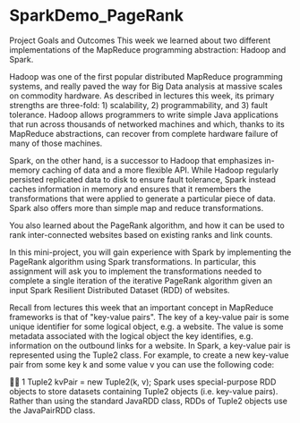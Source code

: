 # SparkDemo_PageRank
Project Goals and Outcomes
This week we learned about two different implementations of the MapReduce programming abstraction: Hadoop and Spark.

Hadoop was one of the first popular distributed MapReduce programming systems, and really paved the way for Big Data analysis at massive scales on commodity hardware. As described in lectures this week, its primary strengths are three-fold: 1) scalability, 2) programmability, and 3) fault tolerance. Hadoop allows programmers to write simple Java applications that run across thousands of networked machines and which, thanks to its MapReduce abstractions, can recover from complete hardware failure of many of those machines.

Spark, on the other hand, is a successor to Hadoop that emphasizes in-memory caching of data and a more flexible API. While Hadoop regularly persisted replicated data to disk to ensure fault tolerance, Spark instead caches information in memory and ensures that it remembers the transformations that were applied to generate a particular piece of data. Spark also offers more than simple map and reduce transformations.

You also learned about the PageRank algorithm, and how it can be used to rank inter-connected websites based on existing ranks and link counts.

In this mini-project, you will gain experience with Spark by implementing the PageRank algorithm using Spark transformations. In particular, this assignment will ask you to implement the transformations needed to complete a single iteration of the iterative PageRank algorithm given an input Spark Resilient Distributed Dataset (RDD) of websites.

Recall from lectures this week that an important concept in MapReduce frameworks is that of "key-value pairs". The key of a key-value pair is some unique identifier for some logical object, e.g. a website. The value is some metadata associated with the logical object the key identifies, e.g. information on the outbound links for a website. In Spark, a key-value pair is represented using the Tuple2 class. For example, to create a new key-value pair from some key k and some value v you can use the following code:



1
Tuple2 kvPair = new Tuple2(k, v);
Spark uses special-purpose RDD objects to store datasets containing Tuple2 objects (i.e. key-value pairs). Rather than using the standard JavaRDD class, RDDs of Tuple2 objects use the JavaPairRDD class.
